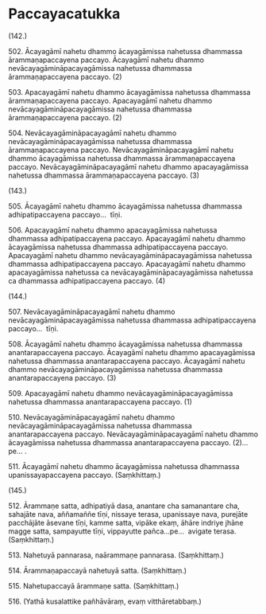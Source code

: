 

# Paccayacatukka






(142.)

502\. Ācayagāmī nahetu dhammo ācayagāmissa nahetussa dhammassa ārammaṇapaccayena paccayo. Ācayagāmī nahetu dhammo nevācayagāmināpacayagāmissa nahetussa dhammassa ārammaṇapaccayena paccayo. (2)

503\. Apacayagāmī nahetu dhammo ācayagāmissa nahetussa dhammassa ārammaṇapaccayena paccayo. Apacayagāmī nahetu dhammo nevācayagāmināpacayagāmissa nahetussa dhammassa ārammaṇapaccayena paccayo. (2)

504\. Nevācayagāmināpacayagāmī nahetu dhammo nevācayagāmināpacayagāmissa nahetussa dhammassa ārammaṇapaccayena paccayo. Nevācayagāmināpacayagāmī nahetu dhammo ācayagāmissa nahetussa dhammassa ārammaṇapaccayena paccayo. Nevācayagāmināpacayagāmī nahetu dhammo apacayagāmissa nahetussa dhammassa ārammaṇapaccayena paccayo. (3)

(143.)

505\. Ācayagāmī nahetu dhammo ācayagāmissa nahetussa dhammassa adhipatipaccayena paccayo…  tīṇi.

506\. Apacayagāmī nahetu dhammo apacayagāmissa nahetussa dhammassa adhipatipaccayena paccayo. Apacayagāmī nahetu dhammo ācayagāmissa nahetussa dhammassa adhipatipaccayena paccayo. Apacayagāmī nahetu dhammo nevācayagāmināpacayagāmissa nahetussa dhammassa adhipatipaccayena paccayo. Apacayagāmī nahetu dhammo apacayagāmissa nahetussa ca nevācayagāmināpacayagāmissa nahetussa ca dhammassa adhipatipaccayena paccayo. (4)

(144.)

507\. Nevācayagāmināpacayagāmī nahetu dhammo nevācayagāmināpacayagāmissa nahetussa dhammassa adhipatipaccayena paccayo…  tīṇi.

508\. Ācayagāmī nahetu dhammo ācayagāmissa nahetussa dhammassa anantarapaccayena paccayo. Ācayagāmī nahetu dhammo apacayagāmissa nahetussa dhammassa anantarapaccayena paccayo. Ācayagāmī nahetu dhammo nevācayagāmināpacayagāmissa nahetussa dhammassa anantarapaccayena paccayo. (3)

509\. Apacayagāmī nahetu dhammo nevācayagāmināpacayagāmissa nahetussa dhammassa anantarapaccayena paccayo. (1)

510\. Nevācayagāmināpacayagāmī nahetu dhammo nevācayagāmināpacayagāmissa nahetussa dhammassa anantarapaccayena paccayo. Nevācayagāmināpacayagāmī nahetu dhammo ācayagāmissa nahetussa dhammassa anantarapaccayena paccayo. (2)…pe… .

511\. Ācayagāmī nahetu dhammo ācayagāmissa nahetussa dhammassa upanissayapaccayena paccayo. (Saṃkhittaṃ.)

(145.)

512\. Ārammaṇe satta, adhipatiyā dasa, anantare cha samanantare cha, sahajāte nava, aññamaññe tīṇi, nissaye terasa, upanissaye nava, purejāte pacchājāte āsevane tīṇi, kamme satta, vipāke ekaṃ, āhāre indriye jhāne magge satta, sampayutte tīṇi, vippayutte pañca…pe…  avigate terasa. (Saṃkhittaṃ.)

513\. Nahetuyā pannarasa, naārammaṇe pannarasa. (Saṃkhittaṃ.)

514\. Ārammaṇapaccayā nahetuyā satta. (Saṃkhittaṃ.)

515\. Nahetupaccayā ārammaṇe satta. (Saṃkhittaṃ.)

516\. (Yathā kusalattike pañhāvāraṃ, evaṃ vitthāretabbaṃ.)



